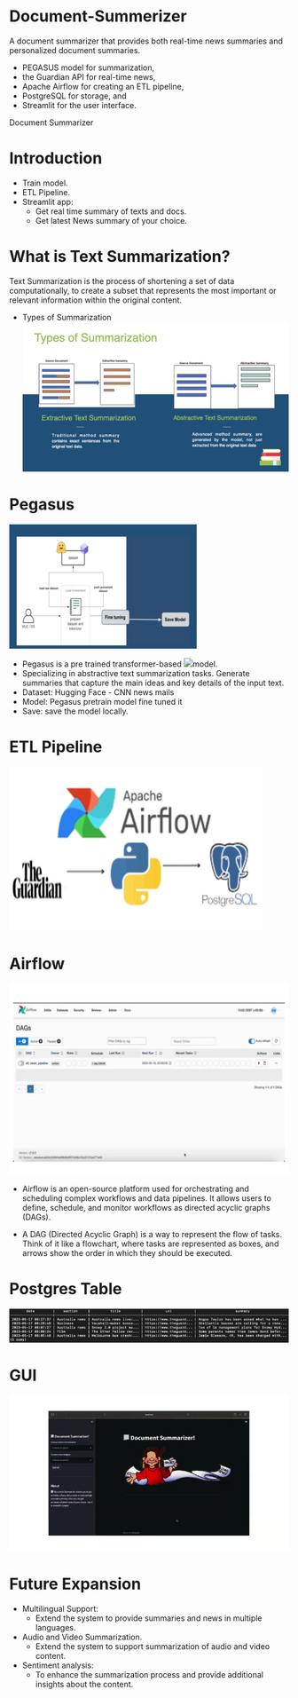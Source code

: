 # Document-Summerizer

A document summarizer that provides both real-time news summaries and personalized document summaries. 
- PEGASUS model for summarization,
- the Guardian API for real-time news,
- Apache Airflow for creating an ETL pipeline,
- PostgreSQL for storage, and
- Streamlit for the user interface.


Document Summarizer

# Introduction

- Train model.
- ETL Pipeline.
- Streamlit app:
  - Get real time summary of texts and docs. 
  - Get latest News summary of your choice.


# What is Text Summarization?

Text  Summarization  is  the  process  of  shortening  a  set  of  data  computationally,  to  create  a  subset  that  represents  the  most  important  or  relevant  information  within  the  original content. 

  *  Types of Summarization
       ![](Images/Types_of_Summerization.jpeg)

# Pegasus
  ![](Images/Pegasus.jpeg)

- Pegasus is a pre trained transformer-based  ![](Aspose.Words.2c2667e0-6c38-4f40-b43f-ed657d0c968b.012.jpeg)model.  
- Specializing in abstractive text summarization  tasks. Generate summaries that capture the  main ideas and key details of the input text.  
- Dataset: Hugging Face - CNN news mails  
- Model: Pegasus pretrain model fine tuned it  
- Save: save the model locally. 

# ETL Pipeline
  ![](Images/Aspose.Words.2c2667e0-6c38-4f40-b43f-ed657d0c968b.014.jpeg)

# Airflow
  ![](Images/Aspose.Words.2c2667e0-6c38-4f40-b43f-ed657d0c968b.015.jpeg)
  - Airflow is an open-source platform used for orchestrating and scheduling complex workflows and data pipelines. It allows users to define, schedule, and monitor workflows as directed acyclic graphs (DAGs). 

  - A DAG (Directed Acyclic Graph) is a way to represent the flow of tasks. Think of it like a flowchart, where tasks are represented as boxes, and arrows show the order in which they should be executed.


# Postgres Table
  ![](Images/Aspose.Words.2c2667e0-6c38-4f40-b43f-ed657d0c968b.016.jpeg)

# GUI
  ![](Images/Aspose.Words.2c2667e0-6c38-4f40-b43f-ed657d0c968b.018.jpeg)

# Future Expansion

  - Multilingual Support: 
    - Extend the system to provide summaries and news in multiple languages. 
  - Audio and Video Summarization.
    - Extend the system to support summarization of audio and video content.
  - Sentiment analysis:
    - To enhance the summarization process and provide additional insights about the content.

